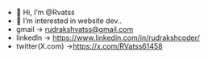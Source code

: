 - 👋 Hi, I’m @Rvatss
- 👀 I’m interested in website dev..
- gmail -> rudrakshvatss@gmail.com
- linkedln -> https://www.linkedin.com/in/rudrakshcoder/
- twitter(X.com) ->https://x.com/RVatss61458 

<!---
Rvatss/Rvatss is a ✨ special ✨ repository because its `README.md` (this file) appears on your GitHub profile.
You can click the Preview link to take a look at your changes.
--->
